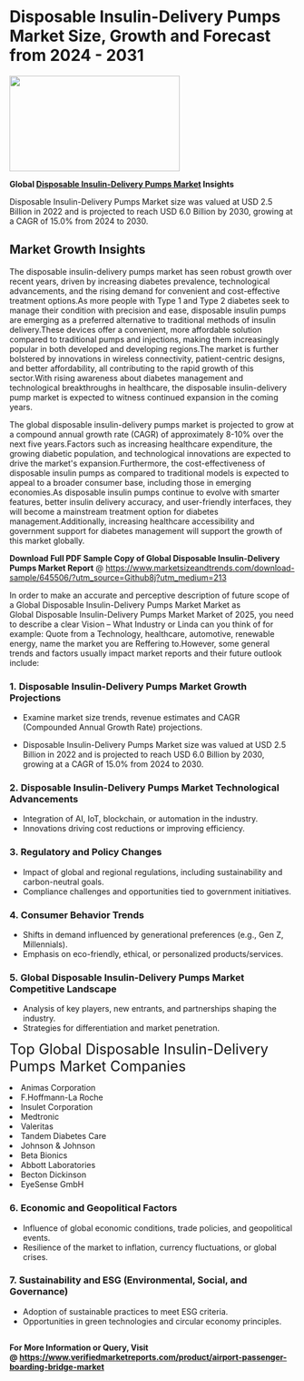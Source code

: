 <H1>Disposable Insulin-Delivery Pumps Market Size, Growth and Forecast from 2024 - 2031</H1><img class="aligncenter size-medium wp-image-584254" src="https://thirdeyenews.in/wp-content/uploads/2024/09/Global-Market-Research-300x168.jpeg" alt="" width="300" height="168" /><p><strong>Global&nbsp;<a href="https://www.marketsizeandtrends.com/download-sample/645506/?utm_source=Github8j?utm_medium=213">Disposable Insulin-Delivery Pumps Market</a> Insights</strong></p><p>Disposable Insulin-Delivery Pumps Market size was valued at USD 2.5 Billion in 2022 and is projected to reach USD 6.0 Billion by 2030, growing at a CAGR of 15.0% from 2024 to 2030.</p><p><h2>Market Growth Insights</h2> <p>The disposable insulin-delivery pumps market has seen robust growth over recent years, driven by increasing diabetes prevalence, technological advancements, and the rising demand for convenient and cost-effective treatment options.As more people with Type 1 and Type 2 diabetes seek to manage their condition with precision and ease, disposable insulin pumps are emerging as a preferred alternative to traditional methods of insulin delivery.These devices offer a convenient, more affordable solution compared to traditional pumps and injections, making them increasingly popular in both developed and developing regions.The market is further bolstered by innovations in wireless connectivity, patient-centric designs, and better affordability, all contributing to the rapid growth of this sector.With rising awareness about diabetes management and technological breakthroughs in healthcare, the disposable insulin-delivery pump market is expected to witness continued expansion in the coming years.</p> <p>The global disposable insulin-delivery pumps market is projected to grow at a compound annual growth rate (CAGR) of approximately 8-10% over the next five years.Factors such as increasing healthcare expenditure, the growing diabetic population, and technological innovations are expected to drive the market's expansion.Furthermore, the cost-effectiveness of disposable insulin pumps as compared to traditional models is expected to appeal to a broader consumer base, including those in emerging economies.As disposable insulin pumps continue to evolve with smarter features, better insulin delivery accuracy, and user-friendly interfaces, they will become a mainstream treatment option for diabetes management.Additionally, increasing healthcare accessibility and government support for diabetes management will support the growth of this market globally.</p> <p><span class=""><strong>Download Full PDF Sample Copy of Global Disposable Insulin-Delivery Pumps Market Report</strong> @ <a href="https://www.marketsizeandtrends.com/download-sample/645506/?utm_source=Github8j?utm_medium=213" target="_blank">https://www.marketsizeandtrends.com/download-sample/645506/?utm_source=Github8j?utm_medium=213</a></span></p><p>In order to make an accurate and perceptive description of future scope of a Global&nbsp;Disposable Insulin-Delivery Pumps Market Market as Global&nbsp;Disposable Insulin-Delivery Pumps Market Market of 2025, you need to describe a clear Vision &ndash; What Industry or Linda can you think of for example: Quote from a Technology, healthcare, automotive, renewable energy, name the market you are Reffering to.However, some general trends and factors usually impact market reports and their future outlook include:</p><h3>1.&nbsp;<strong>Disposable Insulin-Delivery Pumps Market Growth Projections</strong></h3><ul><li>Examine market size trends, revenue estimates and CAGR (Compounded Annual Growth Rate) projections.</li><li><p>Disposable Insulin-Delivery Pumps Market size was valued at USD 2.5 Billion in 2022 and is projected to reach USD 6.0 Billion by 2030, growing at a CAGR of 15.0% from 2024 to 2030.</p></li></ul><h3>2.&nbsp;<strong>Disposable Insulin-Delivery Pumps Market Technological Advancements</strong></h3><ul><li>Integration of AI, IoT, blockchain, or automation in the industry.</li><li>Innovations driving cost reductions or improving efficiency.</li></ul><h3>3.&nbsp;<strong>Regulatory and Policy Changes</strong></h3><ul><li>Impact of global and regional regulations, including sustainability and carbon-neutral goals.</li><li>Compliance challenges and opportunities tied to government initiatives.</li></ul><h3>4.&nbsp;<strong>Consumer Behavior Trends</strong></h3><ul><li>Shifts in demand influenced by generational preferences (e.g., Gen Z, Millennials).</li><li>Emphasis on eco-friendly, ethical, or personalized products/services.</li></ul><h3>5.&nbsp;<strong>Global Disposable Insulin-Delivery Pumps Market Competitive Landscape</strong></h3><ul><li>Analysis of key players, new entrants, and partnerships shaping the industry.</li><li>Strategies for differentiation and market penetration.</li></ul><p data-pm-slice="1 1 []"><span style="color: inherit; font-family: inherit; font-size: 25px;">Top Global Disposable Insulin-Delivery Pumps Market Companies</span></p><div class="" data-test-id=""><p><li>Animas Corporation</li><li> F.Hoffmann-La Roche</li><li> Insulet Corporation</li><li> Medtronic</li><li> Valeritas</li><li> Tandem Diabetes Care</li><li> Johnson & Johnson</li><li> Beta Bionics</li><li> Abbott Laboratories</li><li> Becton Dickinson</li><li> EyeSense GmbH</li></p></div><h3>6.&nbsp;<strong>Economic and Geopolitical Factors</strong></h3><ul><li>Influence of global economic conditions, trade policies, and geopolitical events.</li><li>Resilience of the market to inflation, currency fluctuations, or global crises.</li></ul><h3>7.&nbsp;<strong>Sustainability and ESG (Environmental, Social, and Governance)</strong></h3><ul><li>Adoption of sustainable practices to meet ESG criteria.</li><li>Opportunities in green technologies and circular economy principles.</li></ul><h2><strong style="font-size: 14px;">For More Information or Query, Visit @&nbsp;</strong><a style="background-color: #ffffff; font-size: 14px;" href="https://www.marketsizeandtrends.com/report/disposable-insulin-delivery-pumps-market/" target="_blank">https://www.verifiedmarketreports.com/product/airport-passenger-boarding-bridge-market</a></h2>